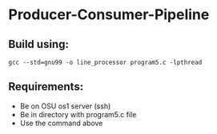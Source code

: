 # Producer-Consumer-Pipeline

## Build using:
```gcc --std=gnu99 -o line_processor program5.c -lpthread```

## Requirements: 
- Be on OSU os1 server (ssh)
- Be in directory with program5.c file
- Use the command above